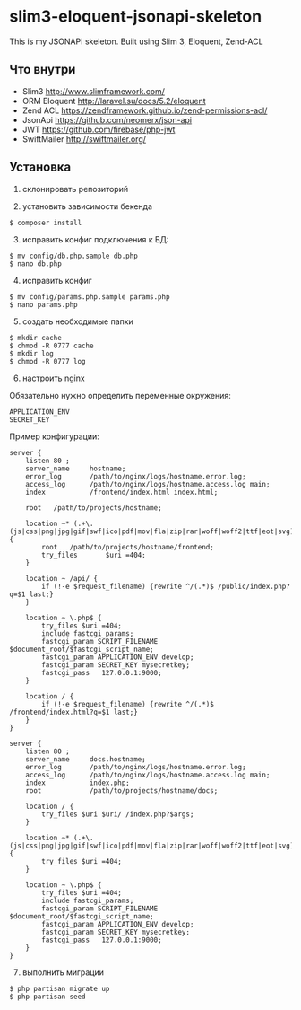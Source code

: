 # slim3-eloquent-jsonapi-skeleton
This is my JSONAPI skeleton. Built using Slim 3, Eloquent, Zend-ACL

## Что внутри
* Slim3 http://www.slimframework.com/
* ORM Eloquent http://laravel.su/docs/5.2/eloquent
* Zend ACL https://zendframework.github.io/zend-permissions-acl/
* JsonApi https://github.com/neomerx/json-api
* JWT https://github.com/firebase/php-jwt
* SwiftMailer http://swiftmailer.org/

## Установка
1) склонировать репозиторий

2) установить зависимости бекенда
```
$ composer install
```

3) исправить конфиг подключения к БД:
```
$ mv config/db.php.sample db.php
$ nano db.php
```

4) исправить конфиг
```
$ mv config/params.php.sample params.php
$ nano params.php
```

5) создать необходимые папки
```
$ mkdir cache
$ chmod -R 0777 cache
$ mkdir log
$ chmod -R 0777 log
```

6) настроить nginx

Обязательно нужно определить переменные окружения:
```
APPLICATION_ENV
SECRET_KEY
```

Пример конфигурации:
```
server {
    listen 80 ;
    server_name     hostname;
    error_log       /path/to/nginx/logs/hostname.error.log;
    access_log      /path/to/nginx/logs/hostname.access.log main;
    index           /frontend/index.html index.html;

    root   /path/to/projects/hostname;

    location ~* (.+\.(js|css|png|jpg|gif|swf|ico|pdf|mov|fla|zip|rar|woff|woff2|ttf|eot|svg))$ {
        root   /path/to/projects/hostname/frontend;
        try_files       $uri =404;
    }

    location ~ /api/ {
        if (!-e $request_filename) {rewrite ^/(.*)$ /public/index.php?q=$1 last;}
    }

    location ~ \.php$ {
        try_files $uri =404;
        include fastcgi_params;
        fastcgi_param SCRIPT_FILENAME $document_root/$fastcgi_script_name;
        fastcgi_param APPLICATION_ENV develop;
        fastcgi_param SECRET_KEY mysecretkey;
        fastcgi_pass   127.0.0.1:9000;
    }

    location / {
        if (!-e $request_filename) {rewrite ^/(.*)$ /frontend/index.html?q=$1 last;}
    }
}

server {
    listen 80 ;
    server_name     docs.hostname;
    error_log       /path/to/nginx/logs/hostname.error.log;
    access_log      /path/to/nginx/logs/hostname.access.log main;
    index           index.php;
    root            /path/to/projects/hostname/docs;

    location / {
        try_files $uri $uri/ /index.php?$args;
    }

    location ~* (.+\.(js|css|png|jpg|gif|swf|ico|pdf|mov|fla|zip|rar|woff|woff2|ttf|eot|svg))$ {
        try_files $uri =404;
    }

    location ~ \.php$ {
        try_files $uri =404;
        include fastcgi_params;
        fastcgi_param SCRIPT_FILENAME $document_root/$fastcgi_script_name;
        fastcgi_param APPLICATION_ENV develop;
        fastcgi_param SECRET_KEY mysecretkey;
        fastcgi_pass   127.0.0.1:9000;
    }
}
```

7) выполнить миграции
```
$ php partisan migrate up
$ php partisan seed
```